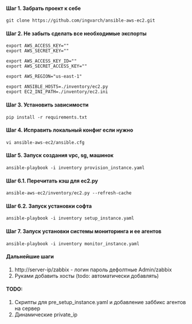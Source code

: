 #### Шаг 1. Забрать проект к себе

```
git clone https://github.com/ingvarch/ansible-aws-ec2.git
```

#### Шаг 2. Не забыть сделать все необходимые экспорты

```
export AWS_ACCESS_KEY=""
export AWS_SECRET_KEY=""

export AWS_ACCESS_KEY_ID=""
export AWS_SECRET_ACCESS_KEY=""

export AWS_REGION="us-east-1"

export ANSIBLE_HOSTS=./inventory/ec2.py
export EC2_INI_PATH=./inventory/ec2.ini
```

#### Шаг 3. Установить зависимости

```
pip install -r requirements.txt
```

#### Шаг 4. Исправить локальный конфиг если нужно

```
vi ansible-aws-ec2/ansible.cfg
```

#### Шаг 5. Запуск создания vpc, sg, машинок

```
ansible-playbook -i inventory provision_instance.yaml
```

#### Шаг 6.1. Перечитать кэш для ec2.py

```
ansible-aws-ec2/inventory/ec2.py --refresh-cache
```

#### Шаг 6.2. Запуск установки софта

```
ansible-playbook -i inventory setup_instance.yaml
```

#### Шаг 7. Запуск установки системы мониторинга и ее агентов

```
ansible-playbook -i inventory monitor_instance.yaml
```

#### Дальнейшие шаги

1. http://server-ip/zabbix - логин пароль дефолтные Admin/zabbix
2. Руками добавить хосты (todo: автоматически добавлять)

#### TODO:

1. Скрипты для pre_setup_instance.yaml и добавление заббикс агентов на сервер
2. Динамические private_ip
